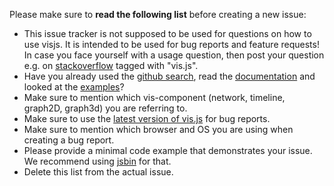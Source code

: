 Please make sure to **read the following list** before creating a new issue:

- This issue tracker is not supposed to be used for questions on how to use visjs. It is intended to be used for bug reports and feature requests! In case you face yourself with a usage question, then post your question e.g. on [stackoverflow](https://stackoverflow.com/questions/tagged/vis.js) tagged with "vis.js".
- Have you already used the [github search](https://github.com/visjs-community/visjs-network/issues), read the [documentation](http://visjs.org/) and looked at the [examples](https://github.com/visjs-community/visjs-network/tree/develop/examples)?
- Make sure to mention which vis-component (network, timeline, graph2D, graph3d) you are referring to.
- Make sure to use the [latest version of vis.js](https://cdnjs.com/libraries/vis) for bug reports.
- Make sure to mention which browser and OS you are using when creating a bug report.
- Please provide a minimal code example that demonstrates your issue. We recommend using [jsbin](jsbin.com) for that.
- Delete this list from the actual issue.
